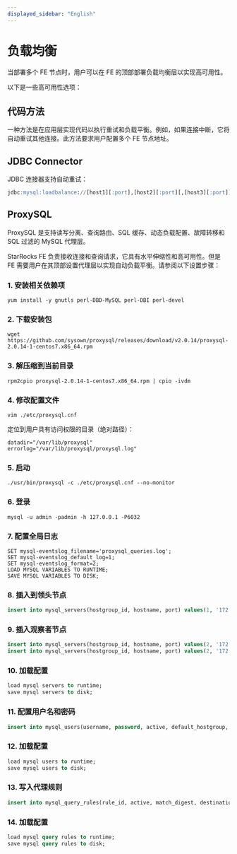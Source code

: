```yaml
---
displayed_sidebar: "English"
---
```


# 负载均衡

当部署多个 FE 节点时，用户可以在 FE 的顶部部署负载均衡层以实现高可用性。

以下是一些高可用性选项：

## 代码方法

一种方法是在应用层实现代码以执行重试和负载平衡。例如，如果连接中断，它将自动重试其他连接。此方法要求用户配置多个 FE 节点地址。

## JDBC Connector

JDBC 连接器支持自动重试：

~~~sql
jdbc:mysql:loadbalance://[host1][:port],[host2][:port][,[host3][:port]]...[/[database]][?propertyName1=propertyValue1[&propertyName2=propertyValue2]...]
~~~

## ProxySQL

ProxySQL 是支持读写分离、查询路由、SQL 缓存、动态负载配置、故障转移和 SQL 过滤的 MySQL 代理层。

StarRocks FE 负责接收连接和查询请求，它具有水平伸缩性和高可用性。但是 FE 需要用户在其顶部设置代理层以实现自动负载平衡。请参阅以下设置步骤：

### 1. 安装相关依赖项

~~~shell
yum install -y gnutls perl-DBD-MySQL perl-DBI perl-devel
~~~

### 2. 下载安装包

~~~shell
wget https://github.com/sysown/proxysql/releases/download/v2.0.14/proxysql-2.0.14-1-centos7.x86_64.rpm
~~~

### 3. 解压缩到当前目录

~~~shell
rpm2cpio proxysql-2.0.14-1-centos7.x86_64.rpm | cpio -ivdm
~~~

### 4. 修改配置文件

~~~shell
vim ./etc/proxysql.cnf 
~~~

定位到用户具有访问权限的目录（绝对路径）：

~~~vim
datadir="/var/lib/proxysql"
errorlog="/var/lib/proxysql/proxysql.log"
~~~

### 5. 启动

~~~shell
./usr/bin/proxysql -c ./etc/proxysql.cnf --no-monitor
~~~

### 6. 登录

~~~shell
mysql -u admin -padmin -h 127.0.0.1 -P6032
~~~

### 7. 配置全局日志

~~~shell
SET mysql-eventslog_filename='proxysql_queries.log';
SET mysql-eventslog_default_log=1;
SET mysql-eventslog_format=2;
LOAD MYSQL VARIABLES TO RUNTIME;
SAVE MYSQL VARIABLES TO DISK;
~~~

### 8. 插入到领头节点

~~~sql
insert into mysql_servers(hostgroup_id, hostname, port) values(1, '172.26.92.139', 8533);
~~~

### 9. 插入观察者节点

~~~sql
insert into mysql_servers(hostgroup_id, hostname, port) values(2, '172.26.34.139', 9931);
insert into mysql_servers(hostgroup_id, hostname, port) values(2, '172.26.34.140', 9931);
~~~

### 10. 加载配置

~~~sql
load mysql servers to runtime;
save mysql servers to disk;
~~~

### 11. 配置用户名和密码

~~~sql
insert into mysql_users(username, password, active, default_hostgroup, backend, frontend) values('root', '*94BDCEBE19083CE2A1F959FD02F964C7AF4CFC29', 1, 1, 1, 1);
~~~

### 12. 加载配置

~~~sql
load mysql users to runtime; 
save mysql users to disk;
~~~

### 13. 写入代理规则

~~~sql
insert into mysql_query_rules(rule_id, active, match_digest, destination_hostgroup, mirror_hostgroup, apply) values(1, 1, '.', 1, 2, 1);
~~~

### 14. 加载配置

~~~sql
load mysql query rules to runtime; 
save mysql query rules to disk;
~~~